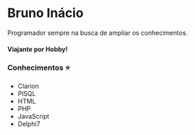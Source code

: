 # Bruno Inácio

Programador sempre na busca de ampliar os conhecimentos.

#### Viajante por Hobby!

### Conhecimentos ⭐️

- Clarion
- PlSQL
- HTML
- PHP
- JavaScript
- Delphi7